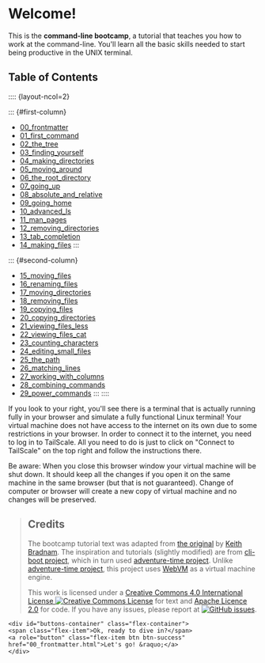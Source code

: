 # Welcome!

This is the **command-line bootcamp**, a tutorial that teaches you how to work at the command-line. You'll learn all the basic skills needed to start being productive in the UNIX terminal.

## Table of Contents

:::: {layout-ncol=2}

::: {#first-column}
- <a href="00_frontmatter.html">00_frontmatter</a>
- <a href="01_first_command.html">01_first_command</a>
- <a href="02_the_tree.html">02_the_tree</a>
- <a href="03_finding_yourself.html">03_finding_yourself</a>
- <a href="04_making_directories.html">04_making_directories</a>
- <a href="05_moving_around.html">05_moving_around</a>
- <a href="06_the_root_directory.html">06_the_root_directory</a>
- <a href="07_going_up.html">07_going_up</a>
- <a href="08_absolute_and_relative.html">08_absolute_and_relative</a>
- <a href="09_going_home.html">09_going_home</a>
- <a href="10_advanced_ls.html">10_advanced_ls</a>
- <a href="11_man_pages.html">11_man_pages</a>
- <a href="12_removing_directories.html">12_removing_directories</a>
- <a href="13_tab_completion.html">13_tab_completion</a>
- <a href="14_making_files.html">14_making_files</a>
:::

::: {#second-column}
- <a href="15_moving_files.html">15_moving_files</a>
- <a href="16_renaming_files.html">16_renaming_files</a>
- <a href="17_moving_directories.html">17_moving_directories</a>
- <a href="18_removing_files.html">18_removing_files</a>
- <a href="19_copying_files.html">19_copying_files</a>
- <a href="20_copying_directories.html">20_copying_directories</a>
- <a href="21_viewing_files_less.html">21_viewing_files_less</a>
- <a href="22_viewing_files_cat.html">22_viewing_files_cat</a>
- <a href="23_counting_characters.html">23_counting_characters</a>
- <a href="24_editing_small_files.html">24_editing_small_files</a>
- <a href="25_the_path.html">25_the_path</a>
- <a href="26_matching_lines.html">26_matching_lines</a>
- <a href="27_working_with_columns.html">27_working_with_columns</a>
- <a href="28_combining_commands.html">28_combining_commands</a>
- <a href="29_power_commands.html">29_power_commands</a>
:::
::::

If you look to your right, you'll see there is a terminal that is actually running fully in your browser and simulate a fully functional Linux terminal! Your virtual machine does not have access to the internet on its own due to some restrictions in your browser. In order to connect it to the internet, you need to log in to TailScale. All you need to do is just to click on "Connect to TailScale" on the top right and follow the instructions there.

Be aware: When you close this browser window your virtual machine will be shut down. It should keep all the changes if you open it on the same machine in the same browser (but that is not guaranteed). Change of computer or browser will create a new copy of virtual machine and no changes will be preserved.

>## Credits
>
>The bootcamp tutorial text was adapted from [the original](http://rescuedbycode.com/linux-bootcamp) by [Keith Bradnam](http://www.keithbradnam.com/). The inspiration and tutorials (slightly modified) are from [cli-boot project](https://github.com/command-line-bootcamp/cli-boot.camp), which in turn used [adventure-time project](https://github.com/command-line-bootcamp/adventure-time). Unlike [adventure-time project](https://github.com/command-line-bootcamp/adventure-time), this project uses [WebVM](https://github.com/leaningtech/webvm) as a virtual machine engine.
>
>This work is licensed under a [Creative Commons 4.0 International License <img alt="Creative Commons License" style="border-width:0" src="https://i.creativecommons.org/l/by/4.0/80x15.png" />](https://creativecommons.org/licenses/by/4.0/) for text and [Apache Licence 2.0](https://www.apache.org/licenses/LICENSE-2.0) for code. If you have any issues, please report at [![GitHub issues](https://img.shields.io/github/issues/pigrenok/command-line-bootcamp)](https://github.com/Pigrenok/command-line-bootcamp/issues).


```{=html}  
<div id="buttons-container" class="flex-container">
<span class="flex-item">Ok, ready to dive in?</span> 
<a role="button" class="flex-item btn btn-success" href="00_frontmatter.html">Let's go! &raquo;</a>
</div>
```
